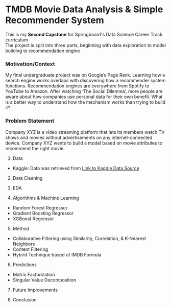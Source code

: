 # TMDB Movie Data Analysis & Simple Recommender System  
This is my **Second Capstone** for Springboard's Data Science Career Track curriculum  
The project is split into three parts, beginning with data exploration to model building to recommendation engine  
 
### Motivation/Context   
My final undergraduate project was on Google’s Page Rank. Learning how a search engine works overlaps with discovering how a recommender system functions. Recommendation engines are everywhere from Spotify to YouTube to Amazon. After watching ‘The Social Dilemma’, more people are aware about how companies use personal data for their own benefit. What is a better way to understand how the mechanism works than trying to build it?
  
### Problem Statement  
Company XYZ is a video streaming platform that lets its members watch TV shows and movies without advertisements on any internet-connected device. Company XYZ wants to build a model based on movie attributes to recommend the right movie.    

1. Data   
* Kaggle: Data was retrieved from [Link to Kaggle Data Source](https://www.kaggle.com/rounakbanik/the-movies-dataset)     

2. Data Cleaning   

3. EDA  

4. Algorithms & Machine Learning  
* Random Forest Regressor  
* Gradient Boosting Regressor  
* XGBoost Regressor  

5. Method  
* Collaborative Filtering using Similarity, Correlation, & K-Nearest Neighbors    
* Content Filtering   
* Hybrid Technique based of IMDB Formula      

6. Predictions  
* Matrix Factorization 
* Singular Value Decomposition  

7. Future Improvements  

8. Conclusion    
